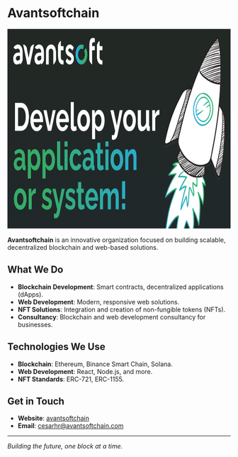 # Avantsoftchain

<img src="./metaImgEn-2ec65a14.png" alt="logo" height="450" width="100%">

**Avantsoftchain** is an innovative organization focused on building scalable, decentralized blockchain and web-based solutions.

## What We Do

- **Blockchain Development**: Smart contracts, decentralized applications (dApps).
- **Web Development**: Modern, responsive web solutions.
- **NFT Solutions**: Integration and creation of non-fungible tokens (NFTs).
- **Consultancy**: Blockchain and web development consultancy for businesses.

## Technologies We Use

- **Blockchain**: Ethereum, Binance Smart Chain, Solana.
- **Web Development**: React, Node.js, and more.
- **NFT Standards**: ERC-721, ERC-1155.

## Get in Touch

- **Website**: [avantsoftchain](https://avantsoft.com.br/)
- **Email**: cesarhr@avantsoftchain.com

---
*Building the future, one block at a time.*
